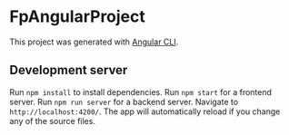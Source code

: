 # FpAngularProject

This project was generated with [Angular CLI](https://github.com/angular/angular-cli).

## Development server

Run `npm install` to install dependencies. Run `npm start` for a frontend server. Run `npm run server` for a backend server. Navigate to `http://localhost:4200/`. The app will automatically reload if you change any of the source files.
